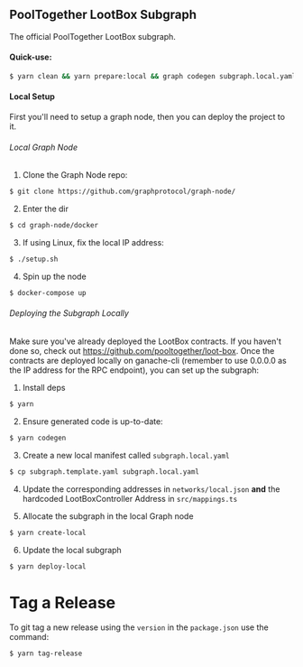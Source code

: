 ## PoolTogether LootBox Subgraph

The official PoolTogether LootBox subgraph.

#### Quick-use:

```sh
$ yarn clean && yarn prepare:local && graph codegen subgraph.local.yaml && graph build subgraph.local.yaml && yarn create:local && yarn deploy:local
```

#### Local Setup

First you'll need to setup a graph node, then you can deploy the project to it.

###### Local Graph Node

1. Clone the Graph Node repo:

```bash
$ git clone https://github.com/graphprotocol/graph-node/
```

2. Enter the dir

```bash
$ cd graph-node/docker
```

3. If using Linux, fix the local IP address:

```bash
$ ./setup.sh
```

4. Spin up the node

```bash
$ docker-compose up
```

###### Deploying the Subgraph Locally

Make sure you've already deployed the LootBox contracts.  If you haven't done so, check out https://github.com/pooltogether/loot-box.  Once the contracts are deployed locally on ganache-cli (remember to use 0.0.0.0 as the IP address for the RPC endpoint), you can set up the subgraph:

1. Install deps

```bash
$ yarn
```

2. Ensure generated code is up-to-date:

```bash
$ yarn codegen
```

3. Create a new local manifest called `subgraph.local.yaml`

```bash
$ cp subgraph.template.yaml subgraph.local.yaml
```

4. Update the corresponding addresses in `networks/local.json` **and** the hardcoded LootBoxController Address in `src/mappings.ts`


5. Allocate the subgraph in the local Graph node

```bash
$ yarn create-local
```

6. Update the local subgraph

```bash
$ yarn deploy-local
```


# Tag a Release

To git tag a new release using the `version` in the `package.json` use the command:

```
$ yarn tag-release
```

